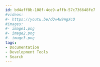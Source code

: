 ```yaml
---
id: bd4aff8b-108f-4ce9-affb-57c736648fe7
#videos:
#- https://youtu.be/dQw4w9WgXcQ
#images:
#- image1.png
#- image2.png
#- image3.png
tags:
- Documentation
- Development Tools
- Search
---
```

